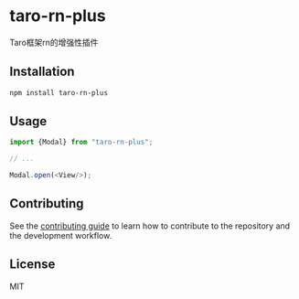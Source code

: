 # taro-rn-plus

Taro框架rn的增强性插件

## Installation

```sh
npm install taro-rn-plus
```

## Usage

```js
import {Modal} from "taro-rn-plus";

// ...

Modal.open(<View/>);
```

## Contributing

See the [contributing guide](CONTRIBUTING.md) to learn how to contribute to the repository and the development workflow.

## License

MIT
